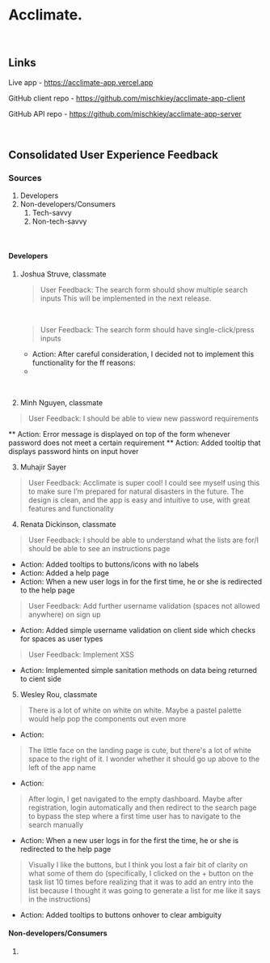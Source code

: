 # Acclimate.

<p>&nbsp;</p>

## Links
Live app - https://acclimate-app.vercel.app

GitHub client repo - https://github.com/mischkiey/acclimate-app-client

GitHub API repo - https://github.com/mischkiey/acclimate-app-server

<p>&nbsp;</p>

## Consolidated User Experience Feedback

### Sources
1. Developers
2. Non-developers/Consumers
    1. Tech-savvy
    2. Non-tech-savvy 

<p>&nbsp;</p>

#### Developers

1. Joshua Struve, classmate
    > User Feedback: The search form should show multiple search inputs
    This will be implemented in the next release.
    <p>&nbsp;</p>

    > User Feedback: The search form should have single-click/press inputs

    * Action: After careful consideration, I decided not to implement this functionality for the ff reasons:
    *

<p>&nbsp;</p>

2. Minh Nguyen, classmate
> User Feedback: I should be able to view new password requirements

** Action: Error message is displayed on top of the form whenever password does not meet a certain requirement
** Action: Added tooltip that displays password hints on input hover

3. Muhajir Sayer
> User Feedback: Acclimate is super cool! I could see myself using this to make sure I’m prepared for natural disasters in the future. The design is clean, and the app is easy and intuitive to use, with great features and functionality

4. Renata Dickinson, classmate
> User Feedback: I should be able to understand what the lists are for/I should be able to see an instructions page
* Action: Added tooltips to buttons/icons with no labels
* Action: Added a help page
* Action: When a new user logs in for the first time, he or she is redirected to the help page

> User Feedback: Add further username validation (spaces not allowed anywhere) on sign up
* Action: Added simple username validation on client side which checks for spaces as user types

> User Feedback: Implement XSS
* Action: Implemented simple sanitation methods on data being returned to cient side

5. Wesley Rou, classmate
> There is a lot of white on white on white. Maybe a pastel palette would help pop the components out even more
* Action: 

> The little face on the landing page is cute, but there's a lot of white space to the right of it. I wonder whether it should go up above to the left of the app name
* Action: 

> After login, I get navigated to the empty dashboard. Maybe after registration, login automatically and then redirect to the search page to bypass the step where a first time user has to navigate to the search manually
* Action: When a new user logs in for the first the time, he or she is redirected to the help page

> Visually I like the buttons, but I think you lost a fair bit of clarity on what some of them do (specifically, I clicked on the + button on the task list 10 times before realizing that it was to add an entry into the list because I thought it was going to generate a list for me like it says in the instructions)
* Action: Added tooltips to buttons onhover to clear ambiguity

#### Non-developers/Consumers
1.

